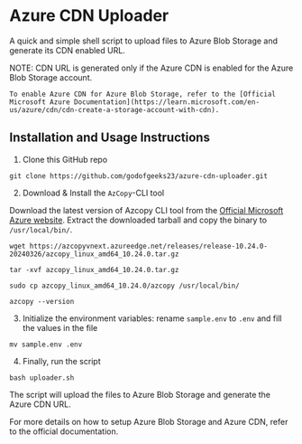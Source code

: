 # Azure CDN Uploader

A quick and simple shell script to upload files to Azure Blob Storage and generate its CDN enabled URL.

NOTE: CDN URL is generated only if the Azure CDN is enabled for the Azure Blob Storage account.
```
To enable Azure CDN for Azure Blob Storage, refer to the [Official Microsoft Azure Documentation](https://learn.microsoft.com/en-us/azure/cdn/cdn-create-a-storage-account-with-cdn).
```

## Installation and Usage Instructions

1. Clone this GitHub repo

```
git clone https://github.com/godofgeeks23/azure-cdn-uploader.git
```

2. Download & Install the `AzCopy`-CLI tool

Download the latest version of Azcopy CLI tool from the [Official Microsoft Azure website](https://learn.microsoft.com/en-us/azure/storage/common/storage-use-azcopy-v10#download-azcopy). Extract the downloaded tarball and copy the binary to `/usr/local/bin/`.

```
wget https://azcopyvnext.azureedge.net/releases/release-10.24.0-20240326/azcopy_linux_amd64_10.24.0.tar.gz

tar -xvf azcopy_linux_amd64_10.24.0.tar.gz

sudo cp azcopy_linux_amd64_10.24.0/azcopy /usr/local/bin/

azcopy --version
```

3. Initialize the environment variables: rename `sample.env` to `.env` and fill the values in the file

```
mv sample.env .env
```

4. Finally, run the script

```
bash uploader.sh
```

The script will upload the files to Azure Blob Storage and generate the Azure CDN URL.

For more details on how to setup Azure Blob Storage and Azure CDN, refer to the official documentation.

